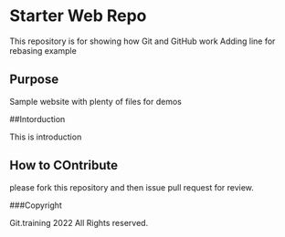 # Starter Web Repo

This repository is for showing how Git and GitHub work
Adding line for rebasing example

## Purpose

Sample website with plenty of files for demos

##Intorduction

This is introduction 

## How to COntribute 


please fork this repository and then issue pull request for review.

###Copyright

Git.training 2022 All Rights reserved.